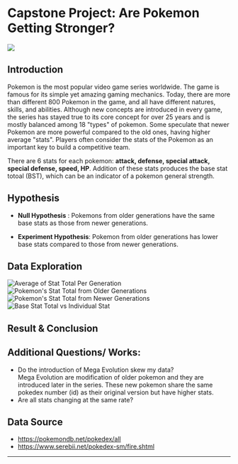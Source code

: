 
# Capstone Project: ****Are Pokemon Getting Stronger?****
![](/home/chloe/Downloads/800px-International_Pokémon_logo.svg.png) 

## Introduction
Pokemon is the most popular video game series worldwide. The game is famous for its simple yet amazing gaming mechanics. Today, there are more than different 800 Pokemon in the game, and all have different natures, skills, and abilities. Although new concepts are introduced in every game, the series has stayed true to its core concept for over 25 years and is mostly balanced among 18 "types" of pokemon. Some speculate that newer Pokemon are more powerful compared to the old ones, having higher average "stats". Players often consider the stats of the Pokemon as an important key to build a competitive team. 

There are 6 stats for each pokemon: **attack, defense, special attack, special defense, speed, HP**. Addition of these stats produces the base stat totoal (BST), which can be an indicator of a pokemon general strength.  

## Hypothesis 

* **Null Hypothesis** : Pokemons from older generations have the same base stats as those from newer generations.

* **Experiment Hypothesis**: Pokemon from older generations has lower base stats compared to those from newer generations.

## Data Exploration
![Average of Stat Total Per Generation](https://github.com/chloengnguyen/Capstone-1/blob/master/graph/Average-Stat-Total.png)
![Pokemon's Stat Total from Older Generations ](https://github.com/chloengnguyen/Capstone-1/blob/master/graph/Total-Stat-OldGen.png)
![Pokemon's Stat Total from Newer Generations ](https://github.com/chloengnguyen/Capstone-1/blob/master/graph/Total-Stat-NewGen.png)
![Base Stat Total vs Individual Stat](https://github.com/chloengnguyen/Capstone-1/blob/master/graph/stats-matrix.png)

## Result & Conclusion 


## Additional Questions/ Works:
* Do the introduction of Mega Evolution skew my data?  
    Mega Evolution are modification of older pokemon and they are introduced later in the series. These new pokemon share the same pokedex number (id) as their original version but have higher stats. 
* Are all stats changing at the same rate? 
 
## Data Source 

* https://pokemondb.net/pokedex/all
* https://www.serebii.net/pokedex-sm/fire.shtml

----


